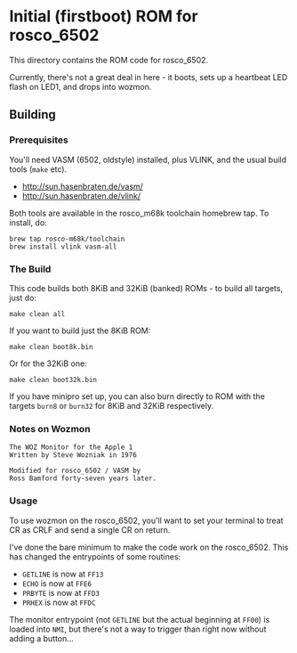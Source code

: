 # Initial (firstboot) ROM for rosco_6502

This directory contains the ROM code for rosco_6502.

Currently, there's not a great deal in here - it boots,
sets up a heartbeat LED flash on LED1, and drops into
wozmon.

## Building

### Prerequisites

You'll need VASM (6502, oldstyle) installed, plus VLINK, and
the usual build tools (`make` etc).

* <http://sun.hasenbraten.de/vasm/>
* <http://sun.hasenbraten.de/vlink/>

Both tools are available in the rosco_m68k toolchain homebrew tap.
To install, do:

```shell
brew tap rosco-m68k/toolchain
brew install vlink vasm-all
```

### The Build

This code builds both 8KiB and 32KiB (banked) ROMs -
to build all targets, just do:

```shell
make clean all
```

If you want to build just the 8KiB ROM:

```shell
make clean boot8k.bin
```

Or for the 32KiB one:

```shell
make clean boot32k.bin
```

If you have minipro set up, you can also burn directly to ROM
with the targets `burn8` or `burn32` for 8KiB and 32KiB respectively.

### Notes on Wozmon

```text
The WOZ Monitor for the Apple 1
Written by Steve Wozniak in 1976

Modified for rosco_6502 / VASM by
Ross Bamford forty-seven years later.
```

### Usage

To use wozmon on the rosco_6502, you'll
want to set your terminal to treat CR
as CRLF and send a single CR on return.

I've done the bare minimum to make the
code work on the rosco_6502. This has
changed the entrypoints of some routines:

* `GETLINE` is now at `FF13`
* `ECHO` is now at `FFE6`
* `PRBYTE` is now at `FFD3`
* `PRHEX` is now at `FFDC`

The monitor entrypoint (not `GETLINE` but
the actual beginning at `FF00`) is loaded
into `NMI`, but there's not a way to
trigger than right now without adding a button...
